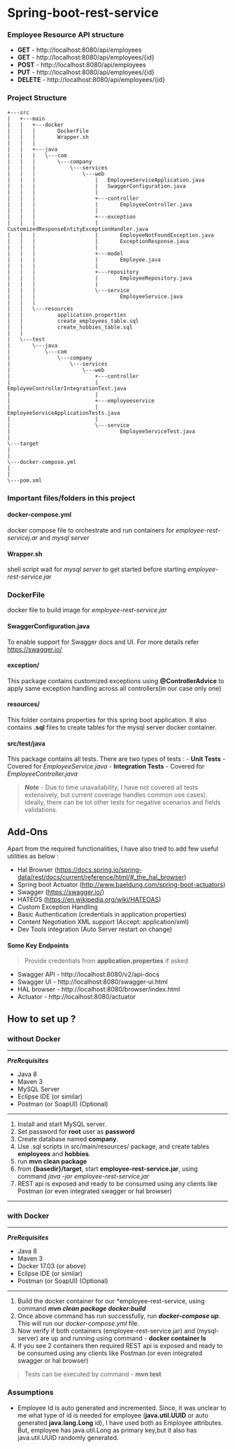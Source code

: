 # Spring-boot-rest-service

### Employee Resource API structure
- **GET** - http://localhost:8080/api/employees
- **GET** - http://localhost:8080/api/employees/{id}
- **POST** - http://localhost:8080/api/employees
- **PUT** - http://localhost:8080/api/employees/{id}
- **DELETE** - http://localhost:8080/api/employees/{id}


### Project Structure 
```
+---src
|   +---main
|   |   +---docker
|   |   |       DockerFile
|   |   |       Wrapper.sh
|   |   |       
|   |   +---java
|   |   |   \---com
|   |   |       \---company
|   |   |           \---services
|   |   |               \---web
|   |   |                   |   EmployeeServiceApplication.java
|   |   |                   |   SwaggerConfiguration.java
|   |   |                   |   
|   |   |                   +---controller
|   |   |                   |       EmployeeController.java
|   |   |                   |       
|   |   |                   +---exception
|   |   |                   |       CustomizedResponseEntityExceptionHandler.java
|   |   |                   |       EmployeeNotFoundException.java
|   |   |                   |       ExceptionResponse.java
|   |   |                   |       
|   |   |                   +---model
|   |   |                   |       Employee.java
|   |   |                   |       
|   |   |                   +---repository
|   |   |                   |       EmployeeRepository.java
|   |   |                   |       
|   |   |                   \---service
|   |   |                           EmployeeService.java
|   |   |                           
|   |   \---resources
|   |           application.properties
|   |           create_employees_table.sql
|   |           create_hobbies_table.sql
|   |           
|   \---test
|       \---java
|           \---com
|               \---company
|                   \---services
|                       \---web
|                           +---controller
|                           |       EmployeeControllerIntegrationTest.java
|                           |       
|                           +---employeeservice
|                           |       EmployeeServiceApplicationTests.java
|                           |       
|                           \---service
|                                   EmployeeServiceTest.java
|                                   
\---target
|
|
\---docker-compose.yml
|
|
\---pom.xml
 ```

### Important files/folders in this project
#### **docker-compose.yml** 
docker compose file to orchestrate and run containers for *employee-rest-servicej.ar* and *mysql server*

#### **Wrapper.sh**
shell script wait for *mysql server* to get started before starting *employee-rest-service.jar*

### **DockerFile**
docker file to build image for *employee-rest-service.jar*

#### **SwaggerConfiguration.java**
To enable support for Swagger docs and UI. For more details refer https://swagger.io/
 
####  **exception/**
 This package contains customized exceptions using **@ControllerAdvice** to apply same exception handling across all controllers(in our case only one)

#### **resources/**
This folder contains properties for this spring boot application. It also contains **.sql** files to create tables for the mysql server docker container.

#### **src/test/java**
This package contains all tests. There are two types of tests :
	- **Unit Tests** - Covered for *EmployeeService.java*
	- **Integration Tests** - Covered for *EmployeeController.java*
> ***Note*** - Due to time unavailability, I have not covered all tests extensively, but current coverage handles common use cases). Ideally, there can be lot other tests for negative scenarios and fields validations.

## Add-Ons
Apart from the required functionalities, I have also tried to add few useful utilities as below :
-	Hal Browser (https://docs.spring.io/spring-data/rest/docs/current/reference/html/#_the_hal_browser)
-	Spring boot Actuator (http://www.baeldung.com/spring-boot-actuators)
-	Swagger (https://swagger.io/)
-	HATEOS (https://en.wikipedia.org/wiki/HATEOAS)
-	Custom Exception Handling
-	Basic Authentication (credentials in application.properties)
-	Content Negotiation XML support (Accept: application/xml)
-	Dev Tools integration (Auto Server restart on change)

#### Some Key Endpoints
>Provide credentials from **application.properties** if asked
- Swagger API - http://localhost:8080/v2/api-docs
- Swagger UI - http://localhost:8080/swagger-ui.html
- HAL browser - http://localhost:8080/browser/index.html
- Actuator -  http://localhost:8080/actuator
 


## How to set up ?
### without Docker
------
***PreRequisites*** 
- Java 8
- Maven 3
- MySQL Server
- Eclipse IDE (or similar)
- Postman (or SoapUI) (Optional)
 -----
1. Install and start MySQL server.
2. Set password for **root** user as **password**
3. Create database named **company**.
4. Use .sql scripts in src/main/resources/ package, and create tables **employees** and **hobbies**.
5. run **mvn clean package**
6. from **{basedir}/target**, start **employee-rest-service.jar**, using command *java -jar employee-rest-service.jar*
7. REST api is exposed and ready to be consumed using any clients like Postman (or even integrated swagger or hal browser)
---
### with Docker
---
***PreRequisites*** 
- Java 8
- Maven 3
- Docker 17.03 (or above)
- Eclipse IDE (or similar)
- Postman (or SoapUI) (Optional)
---
1. Build the docker container for our *employee-rest-service, using command  ***mvn clean package docker:build***
2. Once above command has run successfully, run ***docker-compose up***. This will run our *docker-compose.yml* file. 
3.  Now verify if both containers (employee-rest-service.jar) and (mysql-server) are up and running using command - **docker container ls**
4. If you see 2 containers then required REST api is exposed and ready to be consumed using any clients like Postman (or even integrated swagger or hal browser)
> Tests can be executed by command - **mvn test**

### Assumptions
* Employee Id is auto generated and incremented. Since, it was unclear to me what type of id is needed for employee (**java.util.UUID** or auto generated **java.lang.Long** id), I have used both as Employee attributes. But, employee has java.util.Long as primary key,but it also has java.util.UUID randomly generated.